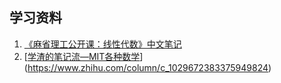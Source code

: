 ## 学习资料

1. [《麻省理工公开课：线性代数》中文笔记](https://github.com/MLNLP-World/MIT-Linear-Algebra-Notes/blob/master/README.md#--麻省理工公开课线性代数中文笔记)
2. [[学渣的笔记流—MIT各种数学](https://www.zhihu.com/column/c_1029672383375949824)](https://www.zhihu.com/column/c_1029672383375949824)
